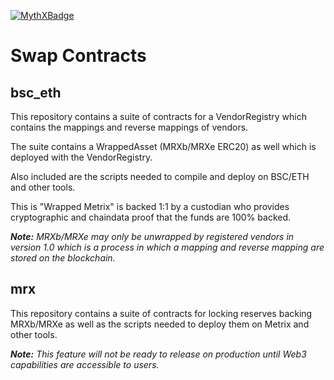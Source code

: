 [![MythXBadge](https://badgen.net/https/api.mythx.io/v1/projects/3d84f8bd-e15a-46b3-8e33-e9286b595dde/badge/data?cache=300&icon=https://raw.githubusercontent.com/ConsenSys/mythx-github-badge/main/logo_white.svg)](https://docs.mythx.io/dashboard/github-badges)

# Swap Contracts

## bsc_eth  

This repository contains a suite of contracts for a VendorRegistry which contains the mappings and reverse mappings of vendors. 

The suite contains a WrappedAsset (MRXb/MRXe ERC20) as well which is deployed with the VendorRegistry.

Also included are the scripts needed to compile and deploy on BSC/ETH and other tools. 

This is "Wrapped Metrix" is backed 1:1 by a custodian who provides cryptographic and chaindata proof that the funds are 100% backed. 

_**Note:** MRXb/MRXe may only be unwrapped by registered vendors in version 1.0 which is a process in which a mapping and reverse mapping are stored on the blockchain._

## mrx  

This repository contains a suite of contracts for locking reserves backing MRXb/MRXe as well as the scripts needed to deploy them on Metrix and other tools.  

_**Note:** This feature will not be ready to release on production until Web3 capabilities are accessible to users._


